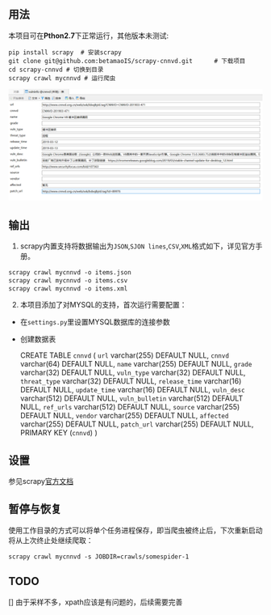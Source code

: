 ## 用法
本项目可在**Pthon2.7**下正常运行，其他版本未测试:
```
pip install scrapy  # 安装scrapy
git clone git@github.com:betamaoIS/scrapy-cnnvd.git      # 下载项目
cd scrapy-cnnvd # 切换到目录
scrapy crawl mycnnvd # 运行爬虫
```
![](demo.png)


## 输出
1. scrapy内置支持将数据输出为`JSON`,`SJON lines`,`CSV`,`XML`格式如下，详见官方手册。
```
scrapy crawl mycnnvd -o items.json
scrapy crawl mycnnvd -o items.csv
scrapy crawl mycnnvd -o items.xml
```
2. 本项目添加了对MYSQL的支持，首次运行需要配置：
+ 在`settings.py`里设置MYSQL数据库的连接参数
+ 创建数据表

    CREATE TABLE `cnnvd` (
      `url` varchar(255) DEFAULT NULL,
      `cnnvd` varchar(64) DEFAULT NULL,
      `name` varchar(255) DEFAULT NULL,
      `grade` varchar(32) DEFAULT NULL,
      `vuln_type` varchar(32) DEFAULT NULL,
      `threat_type` varchar(32) DEFAULT NULL,
      `release_time` varchar(16) DEFAULT NULL,
      `update_time` varchar(16) DEFAULT NULL,
      `vuln_desc` varchar(512) DEFAULT NULL,
      `vuln_bulletin` varchar(512) DEFAULT NULL,
      `ref_urls` varchar(512) DEFAULT NULL,
      `source` varchar(255) DEFAULT NULL,
      `vendor` varchar(255) DEFAULT NULL,
      `affected` varchar(255) DEFAULT NULL,
      `patch_url` varchar(255) DEFAULT NULL,
      PRIMARY KEY (`cnnvd`)
    )

## 设置
参见scrapy[官方文档](https://doc.scrapy.org/en/latest/topics/settings.html)

## 暂停与恢复
使用工作目录的方式可以将单个任务进程保存，即当爬虫被终止后，下次重新启动将从上次终止处继续爬取：
```
scrapy crawl mycnnvd -s JOBDIR=crawls/somespider-1
```

## TODO
[] 由于采样不多，xpath应该是有问题的，后续需要完善
